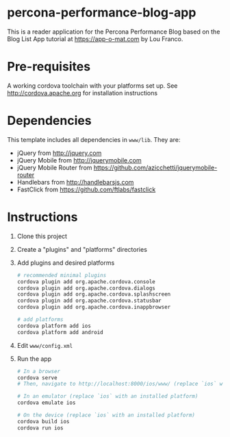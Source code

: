 percona-performance-blog-app
==============

This is a reader application for the Percona Performance Blog based on the Blog List App tutorial at https://app-o-mat.com by Lou Franco.

Pre-requisites
==============
A working cordova toolchain with your platforms set up. See http://cordova.apache.org for installation instructions

Dependencies
============
This template includes all dependencies in `www/lib`. They are:
* jQuery from http://jquery.com
* jQuery Mobile from http://jquerymobile.com
* jQuery Mobile Router from https://github.com/azicchetti/jquerymobile-router
* Handlebars from http://handlebarsjs.com
* FastClick from https://github.com/ftlabs/fastclick

Instructions
============
1. Clone this project
2. Create a "plugins" and "platforms" directories
3. Add plugins and desired platforms

    ```bash
    # recommended minimal plugins
    cordova plugin add org.apache.cordova.console
    cordova plugin add org.apache.cordova.dialogs
    cordova plugin add org.apache.cordova.splashscreen
    cordova plugin add org.apache.cordova.statusbar
    cordova plugin add org.apache.cordova.inappbrowser
    
    # add platforms 
    cordova platform add ios
    cordova platform add android
    ```

4. Edit `www/config.xml`
5. Run the app

    ```bash
    # In a browser
    cordova serve
    # Then, navigate to http://localhost:8000/ios/www/ (replace `ios` with any platform you installed)
    
    # In an emulator (replace `ios` with an installed platform)
    cordova emulate ios
    
    # On the device (replace `ios` with an installed platform)
    cordova build ios
    cordova run ios
    ```

